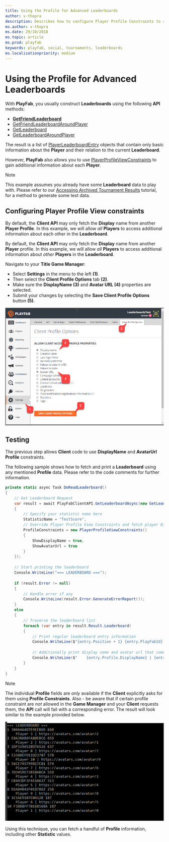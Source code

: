 ```yaml
---
title: Using the Profile for Advanced Leaderboards
author: v-thopra
description: Describes how to configure Player Profile Constraints to retrieve additional leaderboard information.
ms.author: v-thopra
ms.date: 29/10/2018
ms.topic: article
ms.prod: playfab
keywords: playfab, social, tournaments, leaderboards
ms.localizationpriority: medium
---
```


# Using the Profile for Advanced Leaderboards

With **PlayFab**, you usually construct **Leaderboards** using the following **API** methods:

- [**GetFriendLeaderboard**](xref:titleid.playfabapi.com.client.playerdatamanagement.getfriendleaderboard)
- [GetFriendLeaderboardAroundPlayer](xref:titleid.playfabapi.com.client.playerdatamanagement.getfriendleaderboardaroundplayer)
- [GetLeaderboard](xref:titleid.playfabapi.com.client.playerdatamanagement.getleaderboard)
- [GetLeaderboardAroundPlayer](xref:titleid.playfabapi.com.client.playerdatamanagement.getleaderboardaroundplayer)

The result is a list of [PlayerLeaderboardEntry](xref:titleid.playfabapi.com.client.playerdatamanagement.getleaderboard#playerleaderboardentry) objects that contain only basic information about the **Player** and their relation to the current **Leaderboard**.

However, **PlayFab** also allows you to use [PlayerProfileViewConstraints](xref:titleid.playfabapi.com.server.accountmanagement.getplayerprofile#playerprofileviewconstraints) to gain additional information about each **Player**.

> [!NOTE]
> This example assumes you already have some **Leaderboard** data to play with. Please refer to our [Accessing Archived Tournament Results](accessing-archived-tournament-results.md) tutorial, for a method to generate some test data.

## Configuring Player Profile View constraints

By default, the **Client API** may only fetch the **Display** name from another **Player Profile**. In this example, we will allow *all* **Players** to access additional information about each other in the **Leaderboard**.

By default, the **Client API** may only fetch the **Display** name from another **Player** profile. In this example, we will allow *all* **Players** to access additional information about *other* **Players** in the **Leaderboard**.

Navigate to your **Title Game Manager**:

- Select **Settings** in the menu to the left **(1)**.
- Then select the **Client Profile Options** tab **(2)**.
- Make sure the **DisplayName (3)** and **Avatar URL (4)** properties are selected.
- Submit your changes by selecting the **Save Client Profile Options** button **(5)**.

![Game Manager - Settings - Client Profile Options](media/tutorials/game-manager-settings-client-profile-options.png)  

## Testing

The previous step allows **Client** code to use **DisplayName** and **AvatarUrl Profile** constraints.

The following sample shows how to fetch and print a **Leaderboard** using any mentioned **Profile** data. Please refer to the code comments for further information.

```csharp
private static async Task DoReadLeaderboard()
{
    // Get Leaderboard Request
    var result = await PlayFabClientAPI.GetLeaderboardAsync(new GetLeaderboardRequest()
    {
        // Specify your statistic name here
        StatisticName = "TestScore",
        // Override Player Profile View Constraints and fetch player DisplayName and AvatarUrl
        ProfileConstraints = new PlayerProfileViewConstraints()
        {
            ShowDisplayName = true,
            ShowAvatarUrl = true
        }
    });

    // Start printing the leaderboard
    Console.WriteLine("=== LEADERBOARD ===");

    if (result.Error != null)
    {
        // Handle error if any
        Console.WriteLine(result.Error.GenerateErrorReport());
    }
    else
    {
        // Traverse the leaderboard list
        foreach (var entry in result.Result.Leaderboard)
        {
            // Print regular leaderboard entry information
            Console.WriteLine($"{entry.Position + 1} {entry.PlayFabId} {entry.StatValue}");

            // Additionally print display name and avatar url that comes from player profile
            Console.WriteLine($"    {entry.Profile.DisplayName} | {entry.Profile.AvatarUrl}");
        }
    }
}
```

> [!NOTE]
> The individual **Profile** fields are *only* available if the **Client** explicitly asks for them using **Profile Constraints**. Also - be aware that if certain profile constraint are *not* allowed in the **Game Manager** and your **Client** requests them, the **API** call will fail with a corresponding error. The result will look similar to the example provided below.

![Output - Display Leaderboard](media/tutorials/output-display-leaderboard.png)  

Using this technique, you can fetch a handful of **Profile** information, including other **Statistic** values.
